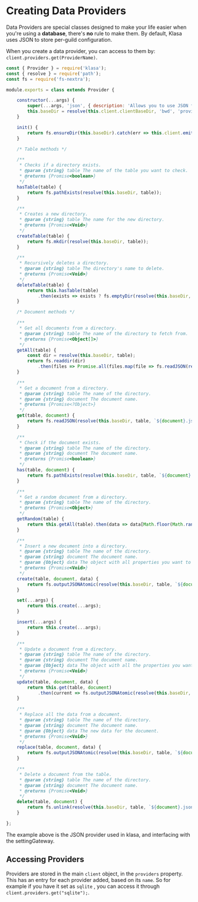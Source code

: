 # Creating Data Providers

Data Providers are special classes designed to make your life easier when you're
using a **database**, there's **no** rule to make them. By default, Klasa uses
JSON to store per-guild configuration.

When you create a data provider, you can access to them by: `client.providers.get(ProviderName)`.

```javascript
const { Provider } = require('klasa');
const { resolve } = require('path');
const fs = require('fs-nextra');

module.exports = class extends Provider {

	constructor(...args) {
		super(...args, 'json', { description: 'Allows you to use JSON functionality throught Klasa' });
		this.baseDir = resolve(this.client.clientBaseDir, 'bwd', 'provider', 'json');
	}

	init() {
		return fs.ensureDir(this.baseDir).catch(err => this.client.emit('log', err, 'error'));
	}

	/* Table methods */

	/**
	 * Checks if a directory exists.
	 * @param {string} table The name of the table you want to check.
	 * @returns {Promise<boolean>}
	 */
	hasTable(table) {
		return fs.pathExists(resolve(this.baseDir, table));
	}

	/**
	 * Creates a new directory.
	 * @param {string} table The name for the new directory.
	 * @returns {Promise<Void>}
	 */
	createTable(table) {
		return fs.mkdir(resolve(this.baseDir, table));
	}

	/**
	 * Recursively deletes a directory.
	 * @param {string} table The directory's name to delete.
	 * @returns {Promise<Void>}
	 */
	deleteTable(table) {
		return this.hasTable(table)
			.then(exists => exists ? fs.emptyDir(resolve(this.baseDir, table)).then(() => fs.remove(resolve(this.baseDir, table))) : null);
	}

	/* Document methods */

	/**
	 * Get all documents from a directory.
	 * @param {string} table The name of the directory to fetch from.
	 * @returns {Promise<Object[]>}
	 */
	getAll(table) {
		const dir = resolve(this.baseDir, table);
		return fs.readdir(dir)
			.then(files => Promise.all(files.map(file => fs.readJSON(resolve(dir, file)))));
	}

	/**
	 * Get a document from a directory.
	 * @param {string} table The name of the directory.
	 * @param {string} document The document name.
	 * @returns {Promise<?Object>}
	 */
	get(table, document) {
		return fs.readJSON(resolve(this.baseDir, table, `${document}.json`)).catch(() => null);
	}

	/**
	 * Check if the document exists.
	 * @param {string} table The name of the directory.
	 * @param {string} document The document name.
	 * @returns {Promise<boolean>}
	 */
	has(table, document) {
		return fs.pathExists(resolve(this.baseDir, table, `${document}.json`));
	}

	/**
	 * Get a random document from a directory.
	 * @param {string} table The name of the directory.
	 * @returns {Promise<Object>}
	 */
	getRandom(table) {
		return this.getAll(table).then(data => data[Math.floor(Math.random() * data.length)]);
	}

	/**
	 * Insert a new document into a directory.
	 * @param {string} table The name of the directory.
	 * @param {string} document The document name.
	 * @param {Object} data The object with all properties you want to insert into the document.
	 * @returns {Promise<Void>}
	 */
	create(table, document, data) {
		return fs.outputJSONAtomic(resolve(this.baseDir, table, `${document}.json`), Object.assign(data, { id: document }));
	}

	set(...args) {
		return this.create(...args);
	}

	insert(...args) {
		return this.create(...args);
	}

	/**
	 * Update a document from a directory.
	 * @param {string} table The name of the directory.
	 * @param {string} document The document name.
	 * @param {Object} data The object with all the properties you want to update.
	 * @returns {Promise<Void>}
	 */
	update(table, document, data) {
		return this.get(table, document)
			.then(current => fs.outputJSONAtomic(resolve(this.baseDir, table, `${document}.json`), Object.assign(current, data)));
	}

	/**
	 * Replace all the data from a document.
	 * @param {string} table The name of the directory.
	 * @param {string} document The document name.
	 * @param {Object} data The new data for the document.
	 * @returns {Promise<Void>}
	 */
	replace(table, document, data) {
		return fs.outputJSONAtomic(resolve(this.baseDir, table, `${document}.json`), data);
	}

	/**
	 * Delete a document from the table.
	 * @param {string} table The name of the directory.
	 * @param {string} document The document name.
	 * @returns {Promise<Void>}
	 */
	delete(table, document) {
		return fs.unlink(resolve(this.baseDir, table, `${document}.json`));
	}

};

```

The example above is the JSON provider used in klasa, and interfacing with the settingGateway.

## Accessing Providers

Providers are stored in the main `client` object, in the `providers` property. This has an entry
for each provider added, based on its `name`. So for example if you have it set as
`sqlite` , you can access it through `client.providers.get("sqlite");`.

